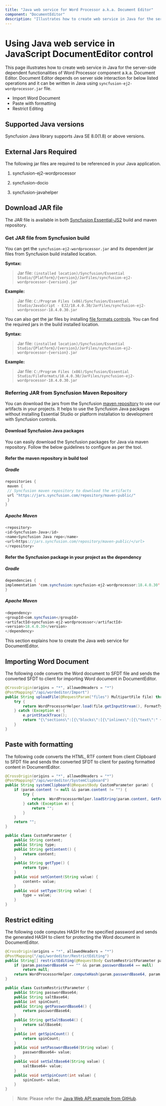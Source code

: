 ```yaml
---
title: "Java web service for Word Processor a.k.a. Document Editor"
component: "DocumentEditor"
description: "Illustrates how to create web service in Java for the server-side dependent functionalities of Word Processor component a.k.a. Document Editor."
---
```


# Using Java web service in JavaScript DocumentEditor control

This page illustrates how to create web service in Java for the server-side dependent functionalities of Word Processor component a.k.a. Document Editor. Document Editor depends on server side interaction for below listed operations and it can be written in Java using `syncfusion-ej2-wordprocessor.jar` file.

* Import Word Document
* Paste with formatting
* Restrict Editing

## Supported Java versions

Syncfusion Java library supports Java SE 8.0(1.8) or above versions.

## External Jars Required

The following jar files are required to be referenced in your Java application.

1. syncfusion-ej2-wordprocessor

2. syncfusion-docio

3. syncfusion-javahelper

## Download JAR file

The JAR file is available in both [Syncfusion Essential-JS2](https://www.syncfusion.com/downloads/essential-js2) build and maven repository.

### Get JAR file from Syncfusion build

You can get the `syncfusion-ej2-wordprocessor.jar` and its dependent jar files from Syncfusion build installed location.

**Syntax:**
> Jar file: `(installed location)/Syncfusion/Essential Studio/{Platform}/{version}/JarFiles/syncfusion-ej2-wordprocessor-{version}.jar`

**Example:**
> Jar file: `C:/Program Files (x86)/Syncfusion/Essential Studio/JavaScript - EJ2/18.4.0.30/JarFiles/syncfusion-ej2-wordprocessor-18.4.0.30.jar`

You can also get the jar files by installing [file formats controls](https://www.syncfusion.com/sales/products/fileformats?utm_source=ug&utm_medium=listing&utm_campaign=java-word-processor#). You can find the required jars in the build installed location.

**Syntax:**
> Jar file: `(installed location)/Syncfusion/Essential Studio/{Platform}/{version}/JarFiles/syncfusion-ej2-wordprocessor-{version}.jar`

**Example:**
> Jar file: `C:/Program Files (x86)/Syncfusion/Essential Studio/FileFormats/18.4.0.30/JarFiles/syncfusion-ej2-wordprocessor-18.4.0.30.jar`

### Referring JAR from Syncfusion Maven Repository

You can download the jars from the Syncfusion [maven repository](https://jars.syncfusion.com/) to use our artifacts in your projects. It helps to use the Syncfusion Java packages without installing Essential Studio or platform installation to development with Syncfusion controls.

#### Download Syncfusion Java packages

You can easily download the Syncfusion packages for Java via maven repository. Follow the below guidelines to configure as per the tool.

#### Refer the maven repository in build tool

##### Gradle

```java
repositories {
 maven {
 // Syncfusion maven repository to download the artifacts
 url "https://jars.syncfusion.com/repository/maven-public/"
 }
}
```

##### Apache Maven

```java
<repository>
<id>Syncfusion-Java</id>
<name>Syncfusion Java repo</name>
<url>https://jars.syncfusion.com/repository/maven-public/</url>
</repository>
```

#### Refer the Syncfusion package in your project as the dependency

##### Gradle

```java
dependencies {
implementation 'com.syncfusion:syncfusion-ej2-wordprocessor:18.4.0.30'
}
```

##### Apache Maven

```java
<dependency>
<groupId>com.syncfusion</groupId>
<artifactId>syncfusion-ej2-wordprocessor</artifactId>
<version>18.4.0.30</version>
</dependency>
```

This section explains how to create the Java web service for DocumentEditor.

## Importing Word Document

The following code converts the Word document to SFDT file and sends the converted SFDT to client for importing Word document in DocumentEditor.

```java
@CrossOrigin(origins = "*", allowedHeaders = "*")
@PostMapping("/api/wordeditor/Import")
public String uploadFile(@RequestParam("files") MultipartFile file) throws Exception {
    try {
        return WordProcessorHelper.load(file.getInputStream(), FormatType.Docx);
    } catch (Exception e) {
        e.printStackTrace();
        return "{\"sections\":[{\"blocks\":[{\"inlines\":[{\"text\":" + e.getMessage() + "}]}]}]}";
    }
}
```

## Paste with formatting

The following code converts the HTML, RTF content from client Clipboard to SFDT file and sends the converted SFDT to client for pasting formatted content in DocumentEditor.

```java
@CrossOrigin(origins = "*", allowedHeaders = "*")
@PostMapping("/api/wordeditor/SystemClipboard")
public String systemClipboard(@RequestBody CustomParameter param) {
    if (param.content != null && param.content != "") {
        try {
            return  WordProcessorHelper.loadString(param.content, GetFormatType(param.type.toLowerCase()));
        } catch (Exception e) {
            return "";
        }
    }
    return "";
}

public class CustomParameter {
    public String content;
    public String type;
    public String getContent() {
        return content;
    }
    public String getType() {
        return type;
    }
    public void setContent(String value) {
        content= value;
    }
    public void setType(String value) {
        type = value;
    }
}
```

## Restrict editing

The following code computes HASH for the specified password and sends the generated HASH to client for protecting the Word document in DocumentEditor.

```java
@CrossOrigin(origins = "*", allowedHeaders = "*")
@PostMapping("/api/wordeditor/RestrictEditing")
public String[] restrictEditing(@RequestBody CustomRestrictParameter param) throws Exception {
    if (param.passwordBase64 == "" && param.passwordBase64 == null)
        return null;
    return WordProcessorHelper.computeHash(param.passwordBase64, param.saltBase64, param.spinCount);
}

public class CustomRestrictParameter {
    public String passwordBase64;
    public String saltBase64;
    public int spinCount;
    public String getPasswordBase64() {
        return passwordBase64;
    }
    public String getSaltBase64() {
        return saltBase64;
    }
    public int getSpinCount() {
        return spinCount;
    }
    public void setPasswordBase64(String value) {
        passwordBase64= value;
    }
    public void setSaltBase64(String value) {
        saltBase64= value;
    }
    public void setSpinCount(int value) {
        spinCount= value;
    }
}
```

>Note: Please refer the [Java Web API example from GitHub](https://github.com/SyncfusionExamples/EJ2-DocumentEditor-WebServices/tree/master/Java).